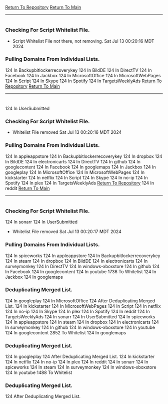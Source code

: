 [Return To Repository](https://github.com/DigitalWarrior/piholeparser/)
[Return To Main](https://github.com/DigitalWarrior/piholeparser/blob/master/RecentRunLogs/Mainlog.md)
____________________________________
# 
### Checking For Script Whitelist File.
* Script Whitelist File not there, not removing. Sat Jul 13 00:20:16 MDT 2024
### Pulling Domains From Individual Lists.
124 In Backupbitlockerrecoverykey
124 In BildDE
124 In DirectTV
124 In Facebook
124 In Jackbox
124 In MicrosoftOffice
124 In MicrosoftWebPages
124 In Script
124 In Skype
124 In Spotify
124 In TargetsWeeklyAds
[Return To Repository](https://github.com/DigitalWarrior/piholeparser/)
[Return To Main](https://github.com/DigitalWarrior/piholeparser/blob/master/RecentRunLogs/Mainlog.md)
____________________________________
# 
124 In UserSubmitted
### Checking For Script Whitelist File.
* Whitelist File removed Sat Jul 13 00:20:16 MDT 2024
### Pulling Domains From Individual Lists.
124 In appleappstore
124 In Backupbitlockerrecoverykey
124 In dropbox
124 In BildDE
124 In electronicarts
124 In DirectTV
124 In github
124 In googlecontent
124 In Facebook
124 In googlemaps
124 In Jackbox
124 In googleplay
124 In MicrosoftOffice
124 In MicrosoftWebPages
124 In kickstarter
124 In netflix
124 In Script
124 In Skype
124 In no-ip
124 In Spotify
124 In plex
124 In TargetsWeeklyAds
[Return To Repository](https://github.com/DigitalWarrior/piholeparser/)
124 In reddit
[Return To Main](https://github.com/DigitalWarrior/piholeparser/blob/master/RecentRunLogs/Mainlog.md)
____________________________________
# 
### Checking For Script Whitelist File.
124 In sonarr
124 In UserSubmitted
* Whitelist File removed Sat Jul 13 00:20:17 MDT 2024
### Pulling Domains From Individual Lists.
124 In spiceworks
124 In appleappstore
124 In Backupbitlockerrecoverykey
124 In steam
124 In dropbox
124 In BildDE
124 In electronicarts
124 In surveymonkey
124 In DirectTV
124 In windows-xboxstore
124 In github
124 In Facebook
124 In googlecontent
124 In youtube
1736 To Whitelist
124 In Jackbox
124 In googlemaps
### Deduplicating Merged List.
124 In googleplay
124 In MicrosoftOffice
124 After Deduplicating Merged List.
124 In kickstarter
124 In MicrosoftWebPages
124 In Script
124 In netflix
124 In no-ip
124 In Skype
124 In plex
124 In Spotify
124 In reddit
124 In TargetsWeeklyAds
124 In sonarr
124 In UserSubmitted
124 In spiceworks
124 In appleappstore
124 In steam
124 In dropbox
124 In electronicarts
124 In surveymonkey
124 In github
124 In windows-xboxstore
124 In youtube
124 In googlecontent
2852 To Whitelist
124 In googlemaps
### Deduplicating Merged List.
124 In googleplay
124 After Deduplicating Merged List.
124 In kickstarter
124 In netflix
124 In no-ip
124 In plex
124 In reddit
124 In sonarr
124 In spiceworks
124 In steam
124 In surveymonkey
124 In windows-xboxstore
124 In youtube
1488 To Whitelist
### Deduplicating Merged List.
124 After Deduplicating Merged List.
